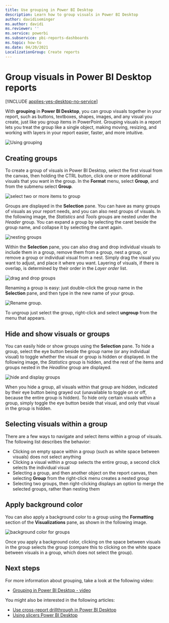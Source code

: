 ```yaml
---
title: Use grouping in Power BI Desktop
description: Learn how to group visuals in Power BI Desktop
author: davidiseminger
ms.author: davidi
ms.reviewer: ''
ms.service: powerbi
ms.subservice: pbi-reports-dashboards
ms.topic: how-to
ms.date: 04/20/2021
LocalizationGroup: Create reports
---
```

# Group visuals in Power BI Desktop reports

[!INCLUDE [applies-yes-desktop-no-service](../includes/applies-yes-desktop-no-service.md)]

With **grouping** in **Power BI Desktop**, you can group visuals together in your report, such as buttons, textboxes, shapes, images, and any visual you create, just like you group items in PowerPoint. Grouping visuals in a report lets you treat the group like a single object, making moving, resizing, and working with layers in your report easier, faster, and more intuitive.

![Using grouping](media/desktop-grouping-visuals/grouping-visuals-01.png)


## Creating groups

To create a group of visuals in Power BI Desktop, select the first visual from the canvas, then holding the CTRL button, click one or more additional visuals that you want in the group. In the **Format** menu, select **Group**, and from the submenu select **Group**.

![select two or more items to group](media/desktop-grouping-visuals/grouping-visuals-02.png)

Groups are displayed in the **Selection** pane. You can have as many groups of visuals as your report needs, and you can also nest groups of visuals. In the following image, the *Statistics* and *Tools* groups are nested under the *Header* group. You can expand a group by selecting the caret beside the group name, and collapse it by selecting the caret again. 

![nesting groups](media/desktop-grouping-visuals/grouping-visuals-03.png)

Within the **Selection** pane, you can also drag and drop individual visuals to include them in a group, remove them from a group, nest a group, or remove a group or individual visual from a nest. Simply drag the visual you want to adjust, and place it where you want. Layering of visuals, if there is overlap, is determined by their order in the *Layer order* list.

![drag and drop groups](media/desktop-grouping-visuals/grouping-visuals-04.png)

Renaming a group is easy: just double-click the group name in the **Selection** pane, and then type in the new name of your group.

![Rename group.](media/desktop-grouping-visuals/rename-group.png)

To ungroup just select the group, right-click and select **ungroup** from the menu that appears.

## Hide and show visuals or groups

You can easily hide or show groups using the **Selection** pane. To hide a group, select the eye button beside the group name (or any individual visual) to toggle whether the visual or group is hidden or displayed. In the following image, the *Statistics* group is hidden, and the rest of the items and groups nested in the *Headline* group are displayed.

![hide and display groups](media/desktop-grouping-visuals/grouping-visuals-05.png)

When you hide a group, all visuals within that group are hidden, indicated by their eye button being grayed out (unavailable to toggle on or off, because the entire group is hidden). To hide only certain visuals within a group, simply toggle the eye button beside that visual, and only that visual in the group is hidden.

## Selecting visuals within a group

There are a few ways to navigate and select items within a group of visuals. The following list describes the behavior:

* Clicking on empty space within a group (such as white space between visuals) does not select anything
* Clicking a visual within a group selects the entire group, a second click selects the individual visual
* Selecting a group, and then another object on the report canvas, then selecting **Group** from the right-click menu creates a nested group
* Selecting two groups, then right-clicking displays an option to merge the selected groups, rather than nesting them

## Apply background color

You can also apply a background color to a group using the **Formatting** section of the **Visualizations** pane, as shown in the following image. 

![background color for groups](media/desktop-grouping-visuals/grouping-visuals-06.png)

Once you apply a background color, clicking on the space between visuals in the group selects the group (compare this to clicking on the white space between visuals in a group, which does not select the group). 


## Next steps
For more information about grouping, take a look at the following video:

* [Grouping in Power BI Desktop - video](https://youtu.be/sf4n7VXoQHY?t=10)

You might also be interested in the following articles:

* [Use cross-report drillthrough in Power BI Desktop](desktop-cross-report-drill-through.md)
* [Using slicers Power BI Desktop](../visuals/power-bi-visualization-slicers.md)
